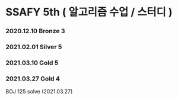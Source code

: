 # SSAFY 5th ( 알고리즘 수업 / 스터디 )
### 2020.12.10 Bronze 3
### 2021.02.01 Silver 5
### 2021.03.10 Gold 5
### 2021.03.27 Gold 4

BOJ 125 solve (2021.03.27)
